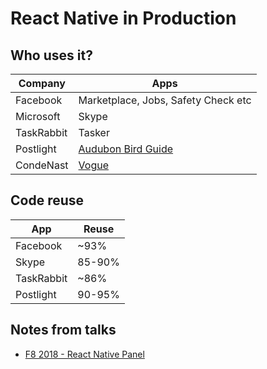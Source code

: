# React Native in Production

## Who uses it?

| Company | Apps |
|-|-|
| Facebook | Marketplace, Jobs, Safety Check etc | 
| Microsoft | Skype | 
| TaskRabbit | Tasker | 
| Postlight | [Audubon Bird Guide](https://itunes.apple.com/us/app/audubon-bird-guide/id333227386?mt=8) | 
| CondeNast | [Vogue](https://itunes.apple.com/us/app/vogue/id1087973225?mt=8) | 

## Code reuse

| App | Reuse |
|-|-|
| Facebook | ~93% | 
| Skype | 85-90% | 
| TaskRabbit | ~86% | 
| Postlight | 90-95% | 

## Notes from talks
* [F8 2018 - React Native Panel](https://github.com/sheshbabu/react-native-in-production/blob/master/2018-f8-react-native-panel.md)
